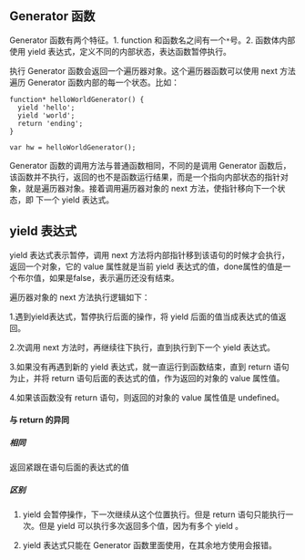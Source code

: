 ## Generator 函数

Generator 函数有两个特征。1. function 和函数名之间有一个`*`号。2. 函数体内部使用 yield 表达式，定义不同的内部状态，表达函数暂停执行。

执行 Generator 函数会返回一个遍历器对象。这个遍历器函数可以使用 next 方法遍历 Generator 函数内部的每一个状态。比如：
```
function* helloWorldGenerator() {
  yield 'hello';
  yield 'world';
  return 'ending';
}

var hw = helloWorldGenerator();
```
Generator 函数的调用方法与普通函数相同，不同的是调用 Generator 函数后，该函数并不执行，返回的也不是函数运行结果，而是一个指向内部状态的指针对象，就是遍历器对象。接着调用遍历器对象的 next 方法，使指针移向下一个状态，即 下一个 yield 表达式。

## yield 表达式

yield 表达式表示暂停，调用 next 方法将内部指针移到该语句的时候才会执行，返回一个对象，它的 value 属性就是当前 yield 表达式的值，done属性的值是一个布尔值，如果是false，表示遍历还没有结束。

遍历器对象的 next 方法执行逻辑如下：

1.遇到yield表达式，暂停执行后面的操作，将 yield 后面的值当成表达式的值返回。

2.次调用 next 方法时，再继续往下执行，直到执行到下一个 yield 表达式。

3.如果没有再遇到新的 yield 表达式，就一直运行到函数结束，直到 return 语句为止，并将 return 语句后面的表达式的值，作为返回的对象的 value 属性值。

4.如果该函数没有 return 语句，则返回的对象的 value 属性值是 undefined。

#### 与 return 的异同

##### 相同

返回紧跟在语句后面的表达式的值

##### 区别

1. yield 会暂停操作，下一次继续从这个位置执行。但是 return 语句只能执行一次。但是 yield 可以执行多次返回多个值，因为有多个 yield 。

2. yield 表达式只能在 Generator 函数里面使用，在其余地方使用会报错。


